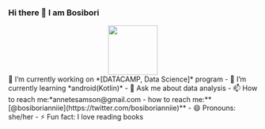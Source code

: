 ### Hi there 👋 I am Bosibori

<div id="header" align="center">
  <img src="https://media.giphy.com/media/M9gbBd9nbDrOTu1Mqx/giphy.gif" width="100"/>
</div>
🔭 I’m currently working on *[DATACAMP, Data Science]* program
- 🌱 I’m currently learning *android(Kotlin)*
- 💬 Ask me about data analysis
- 📫 How to reach me:*annetesamson@gmail.com 
-    how to reach me:**[@bosiborianniie](https://twitter.com/bosiborianniie)**
- 😄 Pronouns: she/her
- ⚡ Fun fact: I love reading books
